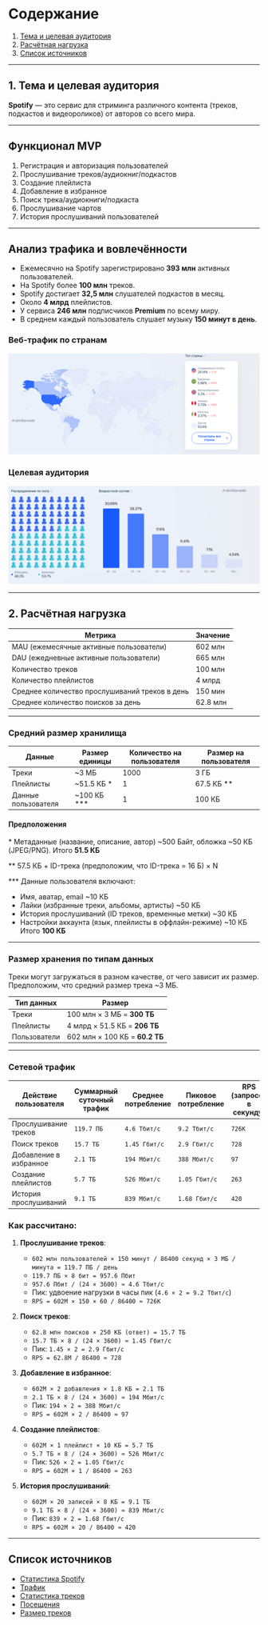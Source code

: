 # **Содержание**  
1. [Тема и целевая аудитория](#тема-и-целевая-аудитория)  
2. [Расчётная нагрузка](#расчётная-нагрузка)  
3. [Список источников](#список-источников)  

---

## 1. Тема и целевая аудитория  
**Spotify** — это сервис для стриминга различного контента (треков, подкастов и видеороликов) от авторов со всего мира.  

---

##  Функционал MVP  
1. Регистрация и авторизация пользователей  
2. Прослушивание треков/аудиокниг/подкастов  
3. Создание плейлиста  
4. Добавление в избранное  
5. Поиск трека/аудиокниги/подкаста  
6. Прослушивание чартов  
7. История прослушиваний пользователей  

---

## Анализ трафика и вовлечённости  

- Ежемесячно на Spotify зарегистрировано **393 млн** активных пользователей.  
- На Spotify более **100 млн** треков.  
- Spotify достигает **32,5 млн** слушателей подкастов в месяц.  
- Около **4 млрд** плейлистов.  
- У сервиса **246 млн** подписчиков **Premium** по всему миру.  
- В среднем каждый пользователь слушает музыку **150 минут в день**.  

### Веб-трафик по странам  
![Веб трафик по странам](/img/country.png)

### Целевая аудитория  
![Целевая аудитория](/img/demography.png)

---

## 2. Расчётная нагрузка  

| Метрика                               | Значение |
|---------------------------------------|----------|
| MAU (ежемесячные активные пользователи) | 602 млн  |
| DAU (ежедневные активные пользователи) | 665 млн  |
| Количество треков                     | 100 млн  |
| Количество плейлистов                  | 4 млрд   |
| Среднее количество прослушиваний треков в день | 150 мин |
| Среднее количество поисков за день     | 62.8 млн |


---

### Средний размер хранилища  

| Данные               | Размер единицы | Количество на пользователя | Размер на пользователя |
|----------------------|--------------|--------------------------|------------------------|
| Треки               | ~3 МБ        | 1000                     | 3 ГБ                   |
| Плейлисты           | ~51.5 КБ *   | 1                        | 67.5 КБ **             |
| Данные пользователя | ~100 КБ ***  | 1                        | 100 КБ                 |

#### Предположения  

\* Метаданные (название, описание, автор) ~500 Байт, обложка ~50 КБ (JPEG/PNG). Итого **51.5 КБ**  

\** 57.5 КБ + ID-трека (предположим, что ID-трека = 16 Б) × N  

\*** Данные пользователя включают:  
- Имя, аватар, email ~10 КБ  
- Лайки (избранные треки, альбомы, артисты) ~50 КБ  
- История прослушиваний (ID треков, временные метки) ~30 КБ  
- Настройки аккаунта (язык, плейлисты в оффлайн-режиме) ~10 КБ  
Итого **100 КБ**  

---

### Размер хранения по типам данных  

Треки могут загружаться в разном качестве, от чего зависит их размер. Предположим, что средний размер трека ~3 МБ.  

| Тип данных   | Размер                              |
|-------------|-------------------------------------|
| Треки       | 100 млн × 3 МБ = **300 ТБ**        |
| Плейлисты   | 4 млрд × 51.5 КБ = **206 ТБ**      |
| Пользователи | 602 млн × 100 КБ = **60.2 ТБ**    |

---

### Сетевой трафик  

| Действие пользователя | Суммарный суточный трафик | Среднее потребление | Пиковое потребление | RPS (запросов в секунду) |
|-----------------------|--------------------------|----------------------|----------------------|------------------|
| Прослушивание треков  | `119.7 ПБ`               | `4.6 Тбит/с`         | `9.2 Тбит/с`         | `726K`          |
| Поиск треков         | `15.7 ТБ`                | `1.45 Гбит/с`        | `2.9 Гбит/с`         | `728`           |
| Добавление в избранное | `2.1 ТБ`                | `194 Мбит/с`         | `388 Мбит/с`         | `97`            |
| Создание плейлистов  | `5.7 ТБ`                 | `526 Мбит/с`         | `1.05 Гбит/с`        | `263`           |
| История прослушиваний | `9.1 ТБ`                 | `839 Мбит/с`         | `1.68 Гбит/с`        | `420`           |

### Как рассчитано:
1. **Прослушивание треков**:  
   - `602 млн пользователей × 150 минут / 86400 секунд × 3 МБ / минута = 119.7 ПБ / день`  
   - `119.7 ПБ × 8 бит = 957.6 Пбит`  
   - `957.6 Пбит / (24 × 3600) ≈ 4.6 Тбит/с`  
   - Пик: удвоение нагрузки в часы пик (`4.6 × 2 = 9.2 Тбит/с`)  
   - `RPS = 602M × 150 × 60 / 86400 ≈ 726K`  

2. **Поиск треков**:  
   - `62.8 млн поисков × 250 КБ (ответ) = 15.7 ТБ`  
   - `15.7 ТБ × 8 / (24 × 3600) ≈ 1.45 Гбит/с`  
   - Пик: `1.45 × 2 = 2.9 Гбит/с`  
   - `RPS = 62.8M / 86400 ≈ 728`  

3. **Добавление в избранное**:  
   - `602M × 2 добавления × 1.8 КБ = 2.1 ТБ`  
   - `2.1 ТБ × 8 / (24 × 3600) ≈ 194 Мбит/с`  
   - Пик: `194 × 2 = 388 Мбит/с`  
   - `RPS = 602M × 2 / 86400 ≈ 97`  

4. **Создание плейлистов**:  
   - `602M × 1 плейлист × 10 КБ = 5.7 ТБ`  
   - `5.7 ТБ × 8 / (24 × 3600) ≈ 526 Мбит/с`  
   - Пик: `526 × 2 = 1.05 Гбит/с`  
   - `RPS = 602M × 1 / 86400 ≈ 263`  

5. **История прослушиваний**:  
   - `602M × 20 записей × 8 КБ = 9.1 ТБ`  
   - `9.1 ТБ × 8 / (24 × 3600) ≈ 839 Мбит/с`  
   - Пик: `839 × 2 = 1.68 Гбит/с`  
   - `RPS = 602M × 20 / 86400 ≈ 420`  

---

##  Список источников  

- [Статистика Spotify](https://thesocialshepherd.com/blog/spotify-statistics)  
- [Трафик](https://www.similarweb.com/ru/website/spotify.com/)  
- [Статистика треков](https://habr.com/ru/articles/375365/)  
- [Посещения](https://hypestat.com/info/spotify.com)  
- [Размер треков](https://www.whistleout.com.au/MobilePhones/Guides/How-Much-Data-Does-Spotify-Use)  
